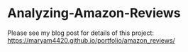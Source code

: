# Analyzing-Amazon-Reviews
Please see my blog post for details of this project: https://maryam4420.github.io/portfolio/amazon_reviews/
